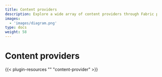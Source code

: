 ```yaml
---
title: Content providers
description: Explore a wide array of content providers through Fabric plugins. These powerful integrations enable the rendering of document content locally or via external APIs, covering various types including text, tables, graphs, code, and more. Enhance your document generation capabilities with Fabric's versatile content provider plugins.
images:
  - 'images/diagram.png'
type: docs
weight: 58
---
```


# Content providers

{{< plugin-resources "" "content-provider" >}}
